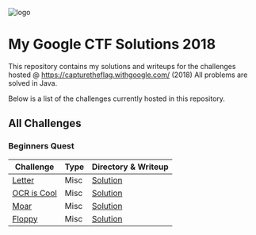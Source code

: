 ![logo](https://i.imgur.com/oSaH757.png "CTF")


# My Google CTF Solutions 2018

This repository contains my solutions and writeups for the challenges hosted @ https://capturetheflag.withgoogle.com/ (2018)
All problems are solved in Java.

Below is a list of the challenges currently hosted in this repository.

## All Challenges

### Beginners Quest
 
Challenge| Type | Directory & Writeup
----------|-------------------|----------
[Letter](https://capturetheflag.withgoogle.com/#beginners/misc-letter)|Misc|[Solution](/beginner/letter)
[OCR is Cool](https://capturetheflag.withgoogle.com/#beginners/misc-ocr-is-cool)|Misc|[Solution](/beginner/ocr_is_cool)
[Moar](https://capturetheflag.withgoogle.com/#beginners/pwn-moar)|Misc|[Solution](/beginner/moar)
[Floppy](https://capturetheflag.withgoogle.com/#beginners/misc-floppy)|Misc|[Solution](/beginner/floppy)
